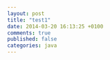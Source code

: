 ```yaml
---
layout: post
title: "test1"
date: 2014-03-20 16:13:25 +0100
comments: true
published: false
categories: java
---
```

